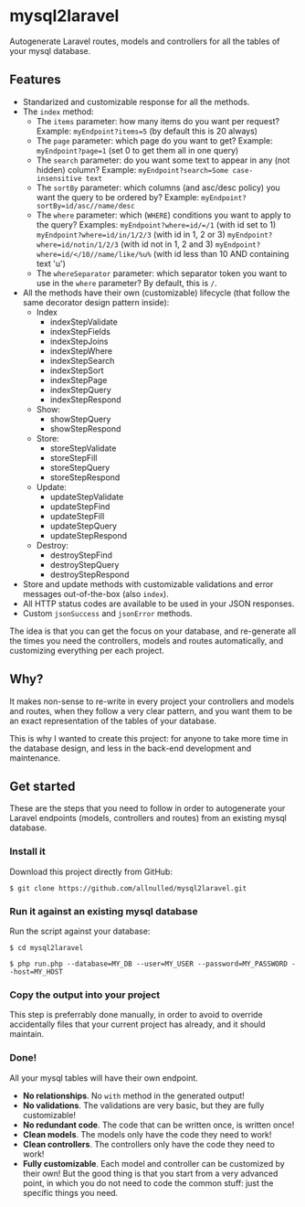 # mysql2laravel

Autogenerate Laravel routes, models and controllers for all the tables of your mysql database.

## Features

- Standarized and customizable response for all the methods.
- The `index` method:
	- The `items` parameter: how many items do you want per request?
	Example:
		`myEndpoint?items=5` (by default this is 20 always)
	- The `page` parameter: which page do you want to get?
	Example:
		`myEndpoint?page=1` (set 0 to get them all in one query)
	- The `search` parameter: do you want some text to appear in any (not hidden) column?
	Example:
		`myEndpoint?search=Some case-insensitive text`
	- The `sortBy` parameter: which columns (and asc/desc policy) you want the query to be ordered by?
	Example:
		`myEndpoint?sortBy=id/asc//name/desc`
	- The `where` parameter: which (`WHERE`) conditions you want to apply to the query?
	Examples:
		`myEndpoint?where=id/=/1` (with id set to 1)
		`myEndpoint?where=id/in/1/2/3` (with id in 1, 2 or 3)
		`myEndpoint?where=id/notin/1/2/3` (with id not in 1, 2 and 3)
		`myEndpoint?where=id/</10//name/like/%u%` (with id less than 10 AND containing text 'u')
	- The `whereSeparator` parameter: which separator token you want to use in the `where` parameter?
	By default, this is `/`.
- All the methods have their own (customizable) lifecycle (that follow the same decorator design pattern inside):
	- Index
		- indexStepValidate
		- indexStepFields
		- indexStepJoins
		- indexStepWhere
		- indexStepSearch
		- indexStepSort
		- indexStepPage
		- indexStepQuery
		- indexStepRespond
	- Show:
		- showStepQuery
		- showStepRespond
	- Store:
		- storeStepValidate
		- storeStepFill
		- storeStepQuery
		- storeStepRespond
	- Update:
		- updateStepValidate
		- updateStepFind
		- updateStepFill
		- updateStepQuery
		- updateStepRespond
	- Destroy:
		- destroyStepFind
		- destroyStepQuery
		- destroyStepRespond
- Store and update methods with customizable validations and error messages out-of-the-box (also `index`).
- All HTTP status codes are available to be used in your JSON responses.
- Custom `jsonSuccess` and `jsonError` methods.

The idea is that you can get the focus on your database, and re-generate all the times you need the controllers, models and routes automatically, and customizing everything per each project.

## Why?

It makes non-sense to re-write in every project your controllers and models and routes, when they follow a very clear pattern, and you want them to be an exact representation of the tables of your database.

This is why I wanted to create this project: for anyone to take more time in the database design, and less in the back-end development and maintenance.

## Get started

These are the steps that you need to follow in order to autogenerate your Laravel endpoints (models, controllers and routes) from an existing mysql database.

### Install it

Download this project directly from GitHub:

`$ git clone https://github.com/allnulled/mysql2laravel.git`

### Run it against an existing mysql database

Run the script against your database:

`$ cd mysql2laravel`

`$ php run.php --database=MY_DB --user=MY_USER --password=MY_PASSWORD --host=MY_HOST`

### Copy the output into your project

This step is preferrably done manually, in order to avoid to override accidentally files
that your current project has already, and it should maintain.

### Done!

All your mysql tables will have their own endpoint.

- **No relationships**. No `with` method in the generated output!
- **No validations**. The validations are very basic, but they are fully customizable!
- **No redundant code**. The code that can be written once, is written once!
- **Clean models**. The models only have the code they need to work!
- **Clean controllers**. The controllers only have the code they need to work!
- **Fully customizable**. Each model and controller can be customized by their own! But the good thing is that you start from a very advanced point, in which you do not need to code the common stuff: just the specific things you need.

## 
